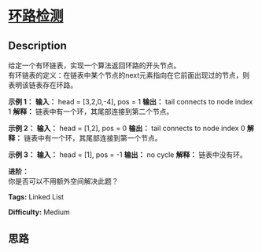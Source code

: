 # [环路检测][title]

## Description

给定一个有环链表，实现一个算法返回环路的开头节点。  
有环链表的定义：在链表中某个节点的next元素指向在它前面出现过的节点，则表明该链表存在环路。

  

 **示例 1：**
             **输入：** head = [3,2,0,-4], pos = 1       **输出：** tail connects to node index 1       **解释：** 链表中有一个环，其尾部连接到第二个节点。

  

 **示例 2：**
             **输入：** head = [1,2], pos = 0       **输出：** tail connects to node index 0       **解释：** 链表中有一个环，其尾部连接到第一个节点。

  

 **示例 3：**
             **输入：** head = [1], pos = -1       **输出：** no cycle       **解释：** 链表中没有环。

  

 **进阶：**  
你是否可以不用额外空间解决此题？


**Tags:** Linked List

**Difficulty:** Medium

## 思路

[title]: https://leetcode-cn.com/problems/linked-list-cycle-lcci
